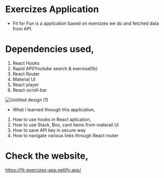 # Exercizes Application
* Fit for Fun is a application based on exersizes we do and fetched data from API.

# Dependencies used,
1. React Hooks
2. Rapid API(Youtube search & exersiseDb)
3. React Router
4. Material UI
5. React player
6. React-scroll-bar

![Untitled design (1)](https://github.com/Awizp/exercizes_app/assets/64133659/71944840-4c40-4c5c-9a43-e2ca7f295ee5)

* What I learned through this application,
1. How to use hooks in React aplication,
2. How to use Stack, Box, card items from materail Ui
3. How to save API key in secure way
4. How to navigate various links through React router

# Check the website,
https://fit-exercizes-app.netlify.app/

